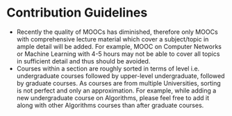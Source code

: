 # Contribution Guidelines

- Recently the quality of MOOCs has diminished, therefore only MOOCs with comprehensive lecture material which cover a subject/topic in ample detail will be added. For example, MOOC on Computer Networks or Machine Learning with 4-5 hours may not be able to cover all topics in sufficient detail and thus should be avoided.
- Courses within a section are roughly sorted in terms of level i.e. undergraduate courses followed by upper-level undergraduate, followed by graduate courses. As courses are from multiple Universities, sorting is not perfect and only an approximation. For example, while adding a new undergraduate course on Algorithms, please feel free to add it along with other Algorithms courses than after graduate courses.
